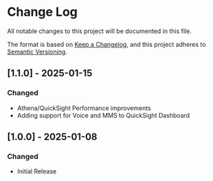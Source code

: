# Change Log
All notable changes to this project will be documented in this file.

The format is based on [Keep a Changelog](https://keepachangelog.com/en/1.0.0/),
and this project adheres to [Semantic Versioning](https://semver.org/spec/v2.0.0.html).

## [1.1.0] - 2025-01-15

### Changed
- Athena/QuickSight Performance improvements
- Adding support for Voice and MMS to QuickSight Dashboard

## [1.0.0] - 2025-01-08

### Changed
- Initial Release